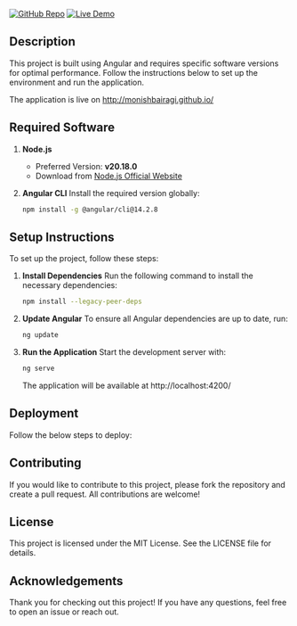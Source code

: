 [![GitHub Repo](https://img.shields.io/badge/GitHub-Repo-blue?style=flat&logo=github)](https://github.com/monishbairagi/monishbairagi.github.io) [![Live Demo](https://img.shields.io/badge/Live_Demo-View-green?style=flat)](http://monishbairagi.github.io/)

## Description
This project is built using Angular and requires specific software versions for optimal performance. Follow the instructions below to set up the environment and run the application.

The application is live on  http://monishbairagi.github.io/

## Required Software
1. **Node.js**
   - Preferred Version: **v20.18.0**
   - Download from [Node.js Official Website](https://nodejs.org/)

2. **Angular CLI**
    Install the required version globally:
     ```bash
     npm install -g @angular/cli@14.2.8
     ```

## Setup Instructions
To set up the project, follow these steps:
1. **Install Dependencies**
    Run the following command to install the necessary dependencies:
   ```bash
   npm install --legacy-peer-deps
    ```
2. **Update Angular**
    To ensure all Angular dependencies are up to date, run:
   ```bash
   ng update
   ```
3. **Run the Application**
    Start the development server with:
   ```bash
   ng serve
   ```
   The application will be available at http://localhost:4200/

## Deployment
Follow the below steps to deploy:

## Contributing
If you would like to contribute to this project, please fork the repository and create a pull request. All contributions are welcome!

## License
This project is licensed under the MIT License. See the LICENSE file for details.

## Acknowledgements
Thank you for checking out this project! If you have any questions, feel free to open an issue or reach out.